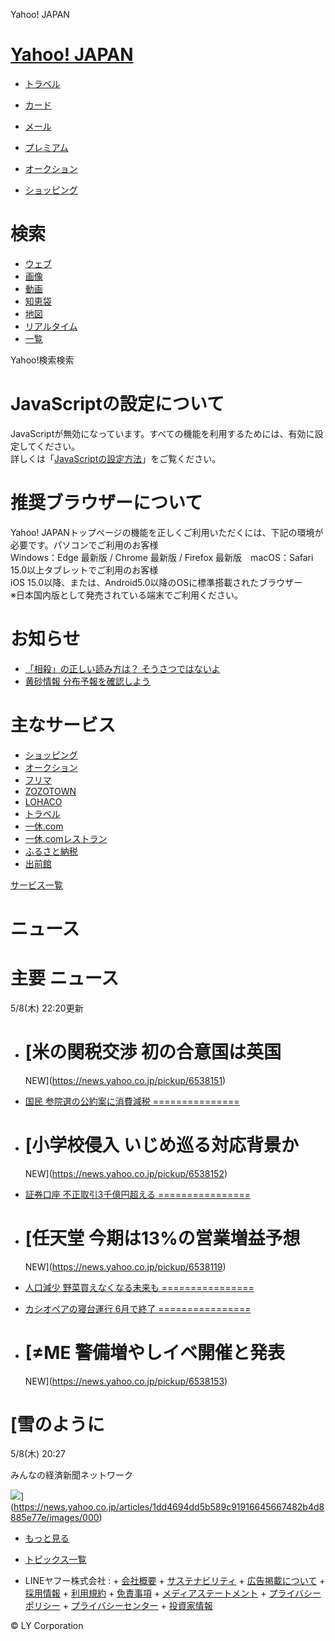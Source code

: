 Yahoo! JAPAN

[Yahoo! JAPAN](https://www.yahoo.co.jp)
=======================================

* [トラベル](https://travel.yahoo.co.jp/ikCo.ashx?cosid=y_010017&cosuid=ytmh&surl=%2F&sc_e=ytmh)
* [カード](https://www.paypay-card.co.jp?utm_source=YTOP&utm_medium=mhd&utm_campaign=pc)
* [メール](https://mail.yahoo.co.jp/)

* [プレミアム](https://premium.yahoo.co.jp/?sc_e=stpage_lyp_mast_head_pc_prem)
* [オークション](https://auctions.yahoo.co.jp/)
* [ショッピング](https://shopping.yahoo.co.jp/?sc_e=ytmh)

検索
==

* [ウェブ](https://search.yahoo.co.jp/)
* [画像](https://search.yahoo.co.jp/image)
* [動画](https://search.yahoo.co.jp/video)
* [知恵袋](https://chiebukuro.yahoo.co.jp/)
* [地図](https://map.yahoo.co.jp/)
* [リアルタイム](https://search.yahoo.co.jp/realtime)
* [一覧](https://services.yahoo.co.jp/)

Yahoo!検索検索

JavaScriptの設定について
=================

JavaScriptが無効になっています。すべての機能を利用するためには、有効に設定してください。  
詳しくは「[JavaScriptの設定方法](https://support.yahoo-net.jp/noscript)」をご覧ください。

推奨ブラウザーについて
===========

Yahoo! JAPANトップページの機能を正しくご利用いただくには、下記の環境が必要です。パソコンでご利用のお客様  
Windows：Edge 最新版 / Chrome 最新版 / Firefox 最新版　macOS：Safari 15.0以上タブレットでご利用のお客様  
iOS 15.0以降、または、Android5.0以降のOSに標準搭載されたブラウザー  
※日本国内版として発売されている端末でご利用ください。

お知らせ
====

* [「相殺」の正しい読み方は？ そうさつではないよ](https://search.yahoo.co.jp/search?p=%E8%AA%B0%E3%81%8B%E3%81%AB%E8%A9%B1%E3%81%97%E3%81%9F%E3%81%8F%E3%81%AA%E3%82%8B%E8%B1%86%E7%9F%A5%E8%AD%98%E3%81%BE%E3%81%A8%E3%82%81&ei=UTF-8&fr=prm_ytop_pctlink_ninjo&rkf=1)
* [黄砂情報 分布予報を確認しよう](https://search.yahoo.co.jp/search?ei=UTF-8&rkf=1&fr=prm_nl_ytop_pctlink_cmn_any&p=%E9%BB%84%E7%A0%82%20%E4%BA%88%E5%A0%B1)

主なサービス
======

* [ショッピング](https://shopping.yahoo.co.jp/?sc_e=ytc)
* [オークション](https://auctions.yahoo.co.jp)
* [フリマ](https://app.adjust.com/1kmi1m2?redirect=https%3A%2F%2Fpaypayfleamarket.yahoo.co.jp%2F%3Fcpt_s%3Dytopmedia%26cpt_m%3Dkotei%26cpt_n%3Dcontent%26cpt_c%3Dytopmedia)
* [ZOZOTOWN](https://zozo.jp/?utm_source=yahoo&utm_medium=referral&utm_campaign=web_ytop-leftcolumn)
* [LOHACO](https://lohaco.yahoo.co.jp/?bk=t&sc_e=j_as_ya_tc_n&iscr=1)
* [トラベル](https://travel.yahoo.co.jp/ikCo.ashx?cosid=y_010002&cosuid=ytsl&surl=%2F&sc_e=ytsl)
* [一休.com](https://www.ikyu.com/ikCo.ashx?cosid=ik010002&surl=%2F&sc_e=ytc_pc_ikyu)
* [一休.comレストラン](https://restaurant.ikyu.com/rsCosite.asp?CosNo=10000175&CosUrl=)
* [ふるさと納税](https://furusato.yahoo.co.jp/?sc_e=yt_cfrst_pc_cont)
* [出前館](https://demae-can.com/?utm_source=yahoo&utm_medium=toplink&utm_campaign=demaecantop)

[サービス一覧](https://services.yahoo.co.jp/)

ニュース
====

主要 ニュース
=======

5/8(木) 22:20更新

* [米の関税交渉 初の合意国は英国
  ===============

  NEW](https://news.yahoo.co.jp/pickup/6538151)
* [国民 参院選の公約案に消費減税
  ===============](https://news.yahoo.co.jp/pickup/6538148)
* [小学校侵入 いじめ巡る対応背景か
  ================

  NEW](https://news.yahoo.co.jp/pickup/6538152)
* [証券口座 不正取引3千億円超える
  ================](https://news.yahoo.co.jp/pickup/6538147)
* [任天堂 今期は13%の営業増益予想
  =================

  NEW](https://news.yahoo.co.jp/pickup/6538119)
* [人口減少 野菜買えなくなる未来も
  ================](https://news.yahoo.co.jp/pickup/6538141)
* [カシオペアの寝台運行 6月で終了
  ================](https://news.yahoo.co.jp/pickup/6538149)
* [≠ME 警備増やしイベ開催と発表
  ================

  NEW](https://news.yahoo.co.jp/pickup/6538153)

[雪のように
=====

5/8(木) 20:27

みんなの経済新聞ネットワーク

![](https://news-pctr.c.yimg.jp/t/news-topics/images/tpc/2025/5/8/561ce524702875d31176f9a14cbd845da02bcb526ab4d9b3143e0515aba253ec.jpg?h=200&w=200&pri=l)](https://news.yahoo.co.jp/articles/1dd4694dd5b589c91916645667482b4d8885e77e/images/000)

* [もっと見る](https://news.yahoo.co.jp/topics/top-picks)
* [トピックス一覧](https://news.yahoo.co.jp/topics)

* LINEヤフー株式会社
  :   + [会社概要](https://www.lycorp.co.jp/ja/)
      + [サステナビリティ](https://www.lycorp.co.jp/ja/sustainability/)
      + [広告掲載について](https://www.lycbiz.com/jp/?utm_source=yahoo&utm_medium=referral&utm_campaign=ysa_cv_link_footer-pc_241001)
      + [採用情報](https://www.lycorp.co.jp/ja/recruit/)
      + [利用規約](https://www.lycorp.co.jp/ja/company/terms/)
      + [免責事項](https://www.lycorp.co.jp/ja/company/disclaimer/)
      + [メディアステートメント](https://www.lycorp.co.jp/ja/company/mediastatement/)
      + [プライバシーポリシー](https://www.lycorp.co.jp/ja/company/privacypolicy/)
      + [プライバシーセンター](https://privacy.lycorp.co.jp/ja/)
      + [投資家情報](https://www.lycorp.co.jp/ja/ir.html)

© LY Corporation